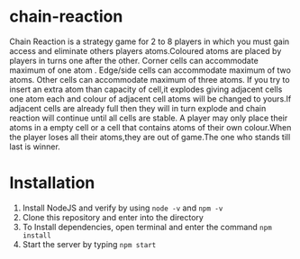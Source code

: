 # chain-reaction
Chain Reaction is a strategy game for 2 to 8 players in which you must gain access and eliminate others players atoms.Coloured atoms are placed by players in turns one after the other.  Corner cells can accommodate maximum of one atom .   Edge/side cells can accommodate maximum of two atoms.  Other cells can accommodate maximum of three atoms.  If you try to insert an extra atom than capacity of cell,it explodes giving adjacent cells one atom each and colour of adjacent cell atoms will be changed to yours.If adjacent cells are already full then they will in turn explode and chain reaction will continue until all cells are stable.  A player may only place their atoms in a empty cell or a cell that contains atoms of their own colour.When the player loses all their atoms,they are out of game.The one who stands till last is winner.

# Installation
1) Install NodeJS and verify by using `node -v` and `npm -v`
2) Clone this repository and enter into the directory
3) To Install dependencies, open terminal and enter the command `npm install`
4) Start the server by typing `npm start`
